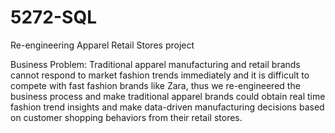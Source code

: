 # 5272-SQL

Re-engineering Apparel Retail Stores project 

Business Problem: Traditional apparel manufacturing and retail brands cannot respond to market fashion trends immediately and it is difficult to compete with fast fashion brands like Zara, thus we re-engineered the business process and make traditional apparel brands could obtain real time fashion trend insights and make data-driven manufacturing decisions based on customer shopping behaviors from their retail stores.  
